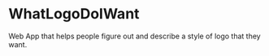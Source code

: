 # WhatLogoDoIWant

Web App that helps people figure out and describe a style of logo that they want.
